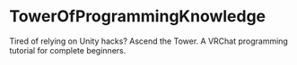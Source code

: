 # TowerOfProgrammingKnowledge
Tired of relying on Unity hacks? Ascend the Tower. A VRChat programming tutorial for complete beginners. 

